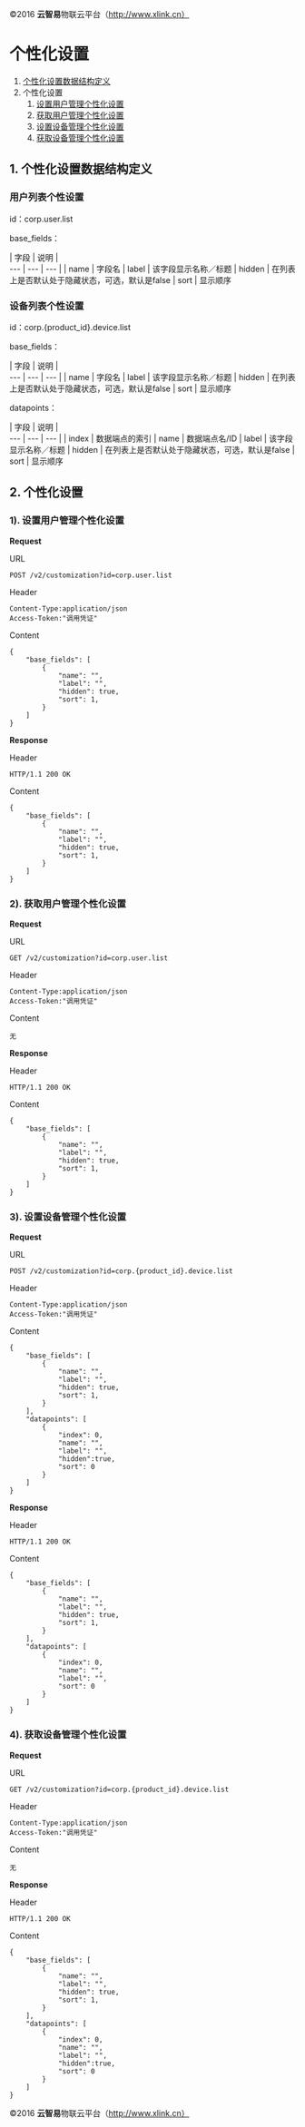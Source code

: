 ©2016  **云智易**物联云平台（http://www.xlink.cn）

# 个性化设置


1. [个性化设置数据结构定义](#personal_define)
2. 个性化设置
	1. [设置用户管理个性化设置](#set_user_list)
	2. [获取用户管理个性化设置](#get_user_list)
	3. [设置设备管理个性化设置](#set_device_list)
	4. [获取设备管理个性化设置](#get_device_list)



## 1. <a name="personal_define">个性化设置数据结构定义</a>

### 用户列表个性设置

id：corp.user.list

base_fields：

| 字段 | 说明 |   
--- | --- | --- |
| name | 字段名
| label | 该字段显示名称／标题
| hidden | 在列表上是否默认处于隐藏状态，可选，默认是false
| sort | 显示顺序


### 设备列表个性设置


id：corp.{product_id}.device.list

base_fields：

| 字段 | 说明 |   
--- | --- | --- |
| name | 字段名
| label | 该字段显示名称／标题
| hidden | 在列表上是否默认处于隐藏状态，可选，默认是false
| sort | 显示顺序

datapoints：

| 字段 | 说明 |   
--- | --- | --- |
| index | 数据端点的索引
| name | 数据端点名/ID
| label | 该字段显示名称／标题
| hidden | 在列表上是否默认处于隐藏状态，可选，默认是false
| sort | 显示顺序


##  2. 个性化设置

### 1). <a name="set_user_list">设置用户管理个性化设置</a>

**Request**

URL

	POST /v2/customization?id=corp.user.list

Header

	Content-Type:application/json
	Access-Token:"调用凭证"

Content

	{
 	    "base_fields": [
	        {
	    		"name": "",
	    		"label": "",
	    		"hidden": true,
	    		"sort": 1,
	    	}
	    ]
	}

**Response**

Header

	HTTP/1.1 200 OK

Content

	{
		"base_fields": [
	        {
	    		"name": "",
	    		"label": "",
	    		"hidden": true,
	    		"sort": 1,
	    	}
	    ]
	}



### 2). <a name="get_user_list">获取用户管理个性化设置</a>

**Request**

URL

	GET /v2/customization?id=corp.user.list

Header

	Content-Type:application/json
	Access-Token:"调用凭证"

Content

	无

**Response**

Header

	HTTP/1.1 200 OK

Content

	{
	    "base_fields": [
	        {
	    		"name": "",
	    		"label": "",
	    		"hidden": true,
	    		"sort": 1,
	    	}
	    ]
	}


### 3). <a name="set_device_list">设置设备管理个性化设置</a>


**Request**

URL

	POST /v2/customization?id=corp.{product_id}.device.list

Header

	Content-Type:application/json
	Access-Token:"调用凭证"

Content

	{
	    "base_fields": [
	        {
	    		"name": "",
	    		"label": "",
	    		"hidden": true,
	    		"sort": 1,
	    	}
	    ],
	    "datapoints": [
	    	{
	    		"index": 0,
	    		"name": "",
	    		"label": "",
				"hidden":true,
	    		"sort": 0
	    	}
	    ]
	}
	

**Response**

Header

	HTTP/1.1 200 OK

Content

	{
	    "base_fields": [
	        {
	    		"name": "",
	    		"label": "",
	    		"hidden": true,
	    		"sort": 1,
	    	}
	    ],
	    "datapoints": [
	    	{
	    		"index": 0,
	    		"name": "",
	    		"label": "",
	    		"sort": 0
	    	}
	    ]
	}



### 4). <a name="get_device_list">获取设备管理个性化设置</a>
**Request**

URL

	GET /v2/customization?id=corp.{product_id}.device.list

Header

	Content-Type:application/json
	Access-Token:"调用凭证"

Content

	无

**Response**

Header

	HTTP/1.1 200 OK

Content

	{
	    "base_fields": [
	        {
	    		"name": "",
	    		"label": "",
	    		"hidden": true,
	    		"sort": 1,
	    	}
	    ],
	    "datapoints": [
	    	{
	    		"index": 0,
	    		"name": "",
	    		"label": "",
				"hidden":true,
	    		"sort": 0
	    	}
	    ]
	}


©2016  **云智易**物联云平台（http://www.xlink.cn）